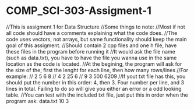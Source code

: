 # COMP_SCI-303-Assigment-1

//This is assigment 1 for Data Structure
//Some things to note:
//Most if not all code should have a comments explaining what the code does.
//The code uses vectors, not arrays, but same functionality should keep the main goal of this assigment.
//Should contain 2 cpp files and one h file, have these files in the program before running it
//It would ask the file name (such as data.txt), you have to have the file you wanna use in the same location as the code is located.
//At the begining, the program will ask for the size of the; first the lenght for each line, then how many rows/lines
//For example:
// 2 5 6 8
// 4 2 25 6
// 9 3 500 6209
//If yout txt file has this, you should put the number in this order: 4, then 3. Four number per line, and 3 lines in total. Failing to do so will give you either an error or a odd looking table.
//You can test with the included txt file, just put this in order when the program ask: data.txt 10 3

